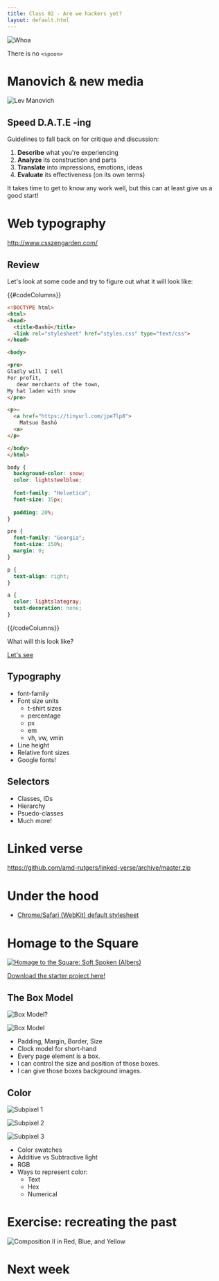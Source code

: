 ```yaml
---
title: Class 02 - Are we hackers yet?
layout: default.html
---
```


![Whoa](/assets/02/matrix.gif)

There is no `<spoon>`

Manovich & new media
================================

![Lev Manovich](/assets/02/manovich.jpg)

Speed D.A.T.E -ing
------------------

Guidelines to fall back on for critique and discussion:

1. **Describe** what you're experiencing
2. **Analyze** its construction and parts
3. **Translate** into impressions, emotions, ideas
4. **Evaluate** its effectiveness (on its own terms)

It takes time to get to know any work well, but this can at least give us a good start!

Web typography
========================

http://www.csszengarden.com/

Review
------

Let's look at some code and try to figure out what it will look like:

{{#codeColumns}}
```html
<!DOCTYPE html>
<html>
<head>
  <title>Bashō</title>
  <link rel="stylesheet" href="styles.css" type="text/css">
</head>

<body>

<pre>
Gladly will I sell
For profit,
   dear merchants of the town,
My hat laden with snow
</pre>

<p>—
  <a href="https://tinyurl.com/jpe7lp8">
    Matsuo Bashō
  <a>
</p>

</body>
</html>
```

```css
body {
  background-color: snow;
  color: lightsteelblue;
  
  font-family: "Helvetica";
  font-size: 35px;
  
  padding: 20%;
}

pre {
  font-family: "Georgia";
  font-size: 150%;
  margin: 0;
}

p {
  text-align: right;
}

a {
  color: lightslategray;
  text-decoration: none;
}

```
{{/codeColumns}}

What will this look like? 

[Let's see](/examples/basho/)


Typography
-----------

* font-family
* Font size units
  * t-shirt sizes
  * percentage
  * px
  * em
  * vh, vw, vmin
* Line height
* Relative font sizes
* Google fonts!

  
Selectors
---------

* Classes, IDs
* Hierarchy
* Psuedo-classes
* Much more!  
  
Linked verse
======================

https://github.com/amd-rutgers/linked-verse/archive/master.zip


Under the hood
==============

* [Chrome/Safari (WebKit) default stylesheet](https://github.com/WebKit/webkit/blob/master/Source/WebCore/css/html.css)



Homage to the Square
======================

[![Homage to the Square: Soft Spoken (Albers)](/assets/02/albers1.jpg)](http://www.metmuseum.org/toah/works-of-art/1972.40.7/)

<!-- https://www.brainpickings.org/2013/08/16/interaction-of-color-josef-albers-50th-anniversary/ -->

<a href="https://github.com/amd-rutgers/homage-to-the-square/blob/master/homage.zip">Download the starter project here!</a>

The Box Model
-------------

![Box Model?](/assets/02/box-model1.gif)

![Box Model](/assets/02/box-model2.png)

* Padding, Margin, Border, Size
* Clock model for short-hand
* Every page element is a box.
* I can control the size and position of those boxes.
* I can give those boxes background images.


Color
------

![Subpixel 1](/assets/02/subpixel1.jpg)

![Subpixel 2](/assets/02/subpixel2.jpg)

![Subpixel 3](/assets/02/subpixel3.jpg)


* Color swatches
* Additive vs Subtractive light
* RGB
* Ways to represent color:
  * Text
  * Hex
  * Numerical




Exercise: recreating the past
==============================

![Composition II in Red, Blue, and Yellow](/assets/mondrian.jpg)

Next week
=========